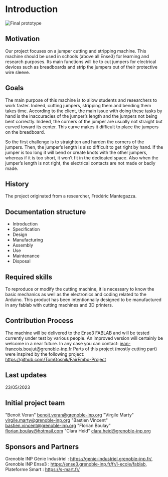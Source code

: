 # Introduction

![Final prototype](https://github.com/BenoitGI/Jumper-Machine-/blob/main/Sources/Images/Final%20prototype.jpg)

## Motivation

Our project focuses on a jumper cutting and stripping machine.
This machine should be used in schools (above all Ense3) for learning and research purposes.
Its main functions will be to cut jumpers for electrical devices such as breadboards and strip the jumpers out of their protective wire sleeve.

## Goals

The main purpose of this machine is to allow students and researchers to work faster.
Indeed, cutting jumpers, stripping them and bending them takes time.
According to the client, the main issue with doing these tasks by hand is the inaccuracies of the jumper’s length and the jumpers not being bent correctly.
Indeed, the corners of the jumper are usually not straight but curved toward its center. This curve makes it difficult to place the jumpers on the breadboard. 

So the first challenge is to straighten and harden the corners of the jumpers.
Then, the jumper’s length is also difficult to get right by hand.
If the jumper is too long it will bend or create knots with the other jumpers, whereas if it is too short, it won’t fit in the dedicated space.
Also when the jumper’s length is not right, the electrical contacts are not made or badly made.

## History

The project originated from a researcher, Frédéric Mantegazza.

## Documentation structure

- Introduction
- Specification
- Design 
- Manufacturing
- Assembly
- Use
- Maintenance
- Disposal

## Required skills

To reproduce or modify the cutting machine, it is necessary to know the basic mechanics as well as the electronics and coding related to the Arduino.
This product has been intentionnally designed to be manufactured in any fablab with cutting machines and 3D printers.

## Contribution Process

The machine will be delivered to the Ense3 FABLAB and will be tested currently under test by various people.
An improved version will certainly be welcome in a near future.
In any case you can contact: jean-francois.boujut@grenoble-inp.fr
Parts of this project (mostly cutting part) were inspired by the following project: https://github.com/TomGosnik/FairEmbo-Project

## Last updates 

23/05/2023

## Initial project team

"Benoit Veran" benoit.veran@grenoble-inp.org
"Virgile Marty" virgile.marty@grenoble-inp.org
"Bastien Vincent" bastien.vincent@grenoble-inp.org
"Florian Boulay" florian.boulay@hotmail.com
"Clara Heid" clara.heid@grenoble-inp.org

## Sponsors and Partners

Grenoble INP Génie Industriel : https://genie-industriel.grenoble-inp.fr/,
Grenoble INP Ense3 : https://ense3.grenoble-inp.fr/fr/l-ecole/fablab,
Plateforme Smart : https://s-mart.fr/
